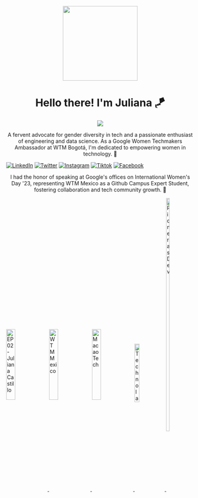 <p align="center" width="300">
<img align="center" width="200" src="https://user-images.githubusercontent.com/96964513/263136025-5585f2a4-4d9f-4be5-bf6d-a3dc2255eac7.png" />

   <h1 align="center">Hello there! I'm Juliana 🪁</h1>
   
<p align="center">
  <img align="" src="https://visitor-badge.laobi.icu/badge?page_id=jlianacastillo.jlianacastillo" />
</p>

   <p align="center"> A fervent advocate for gender diversity in tech and a passionate enthusiast of engineering and data science. As a Google Women Techmakers Ambassador at WTM Bogotá, I'm dedicated to empowering women in technology. 🌟
 </p>

[![LinkedIn](https://img.shields.io/static/v1.svg?label=LinkedIn&message=@jlianacastillo&logo=linkedin&style=flat&color=blue)](https://www.linkedin.com/in/jlianacastillo/)
[![Twitter](https://img.shields.io/static/v1.svg?label=twitter&message=@jlianacastillo&logo=twitter&style=flat&color=blue)](https://twitter.com/jlianacastillo)
[![Instagram](https://img.shields.io/static/v1.svg?label=instagram&message=@jlianacastillo&logo=instagram&style=flat&color=blue)](https://www.instagram.com/jlianacastillo/)
[![Tiktok](https://img.shields.io/static/v1.svg?label=tiktok&message=@jlianacastillo&logo=tiktok&style=flat&color=blue)](https://www.tiktok.com/@jlianacastillo)
[![Facebook](https://img.shields.io/static/v1.svg?label=facebook&message=@jliannacastillo&logo=facebook&style=flat&color=blue)](https://www.facebook.com/jliannacastillo)

 <p align="center">I had the honor of speaking at Google's offices on International Women's Day '23, representing WTM Mexico as a Github Campus Expert Student, fostering collaboration and tech community growth. 💬
 </p>

<a href="https://open.spotify.com/episode/2ARYfoQPDV1TqTLolFn04U" target="_blank">
  <img align="center" width="22%" src="https://user-images.githubusercontent.com/96964513/263137950-3ab81cee-8cde-45d9-b64b-3b7765f3334c.png" alt="EP 02 - Juliana Castillo">
</a>
<a href="https://www.facebook.com/wtmmxoficial/photos/a.101459299555580/145886835112826" target="_blank">
  <img align="center" width="22%" src="https://user-images.githubusercontent.com/96964513/263138142-f889c553-fdcb-47ab-b765-3c88e8d7d2e2.png" alt="WTM Mexico">
</a>
<a href="https://www.youtube.com/watch?v=fkYbnqTK0mM" target="_blank">
  <img align="center" width="22%" src="https://user-images.githubusercontent.com/96964513/263139247-dc4d15cf-5ca3-48b3-ac49-621b60da738f.jpeg" alt="MacaoTech">
</a>
<a href="https://www.youtube.com/watch?v=85duutROeSA" target="_blank">
  <img align="center" width="16%" height="20%" src="https://user-images.githubusercontent.com/96964513/263139813-850c7e6c-736e-4000-a130-d59e5a8e1b94.jpeg" alt="Technolatinas">
</a>
<a href="https://www.youtube.com/watch?v=EuFVGH1Uipo" target="_blank">
  <img align="center" width="13%" height="40%" src="https://user-images.githubusercontent.com/96964513/263141815-e8873464-aacd-41b4-81d2-dd40dbfebd4e.jpeg" alt="PionerasDev">
</a>



